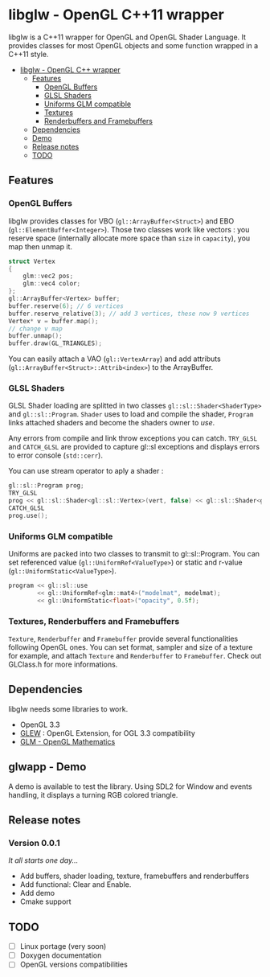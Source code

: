 # libglw - OpenGL C++11 wrapper

libglw is a C++11 wrapper for OpenGL and OpenGL Shader Language. It provides classes for most OpenGL objects and some function wrapped in a C++11 style.

- [libglw - OpenGL C++ wrapper](#libglw---opengl-c-wrapper)
  - [Features](#features)
    - [OpenGL Buffers](#opengl-buffers)
    - [GLSL Shaders](#glsl-shaders)
    - [Uniforms GLM compatible](#uniforms-glm-compatible)
    - [Textures](#textures)
    - [Renderbuffers and Framebuffers](#renderbuffers-and-framebuffers)
  - [Dependencies](#dependencies)
  - [Demo](#demo)
  - [Release notes](#release-notes)
  - [TODO](#todo)

## Features

### OpenGL Buffers

libglw provides classes for VBO (`gl::ArrayBuffer<Struct>`) and EBO (`gl::ElementBuffer<Integer>`). Those two classes work like vectors : you reserve space (internally allocate more space than `size` in `capacity`), you map then unmap it.
```cpp
struct Vertex
{
    glm::vec2 pos;
    glm::vec4 color;
};
gl::ArrayBuffer<Vertex> buffer;
buffer.reserve(6); // 6 vertices
buffer.reserve_relative(3); // add 3 vertices, these now 9 vertices
Vertex* v = buffer.map();
// change v map
buffer.unmap();
buffer.draw(GL_TRIANGLES);
```
You can easily attach a VAO (`gl::VertexArray`) and add attributs (`gl::ArrayBuffer<Struct>::Attrib<index>`) to the ArrayBuffer.

### GLSL Shaders

GLSL Shader loading are splitted in two classes `gl::sl::Shader<ShaderType>` and `gl::sl::Program`. `Shader` uses to load and compile the shader, `Program` links attached shaders and become the shaders owner to *use*.

Any errors from compile and link throw exceptions you can catch. `TRY_GLSL` and `CATCH_GLSL` are provided to capture gl::sl exceptions and displays errors to error console (`std::cerr`).

You can use stream operator to aply a shader : 

```cpp
gl::sl::Program prog;
TRY_GLSL
prog << gl::sl::Shader<gl::sl::Vertex>(vert, false) << gl::sl::Shader<gl::sl::Fragment>(frag, false) << gl::sl::link;
CATCH_GLSL
prog.use();
```

### Uniforms GLM compatible

Uniforms are packed into two classes to transmit to gl::sl::Program. You can set referenced value (`gl::UniformRef<ValueType>`) or static and r-value (`gl::UniformStatic<ValueType>`).
```cpp
program << gl::sl::use
        << gl::UniformRef<glm::mat4>("modelmat", modelmat);
        << gl::UniformStatic<float>("opacity", 0.5f);
```

### Textures, Renderbuffers and Framebuffers

`Texture`, `Renderbuffer` and `Framebuffer` provide several functionalities following OpenGL ones. You can set format, sampler and size of a texture for example, and attach `Texture` and `Renderbuffer` to `Framebuffer`. Check out GLClass.h for more informations.

## Dependencies

libglw needs some libraries to work.
* OpenGL 3.3
* [GLEW](http://glew.sourceforge.net) : OpenGL Extension, for OGL 3.3 compatibility
* [GLM - OpenGL Mathematics](https://github.com/g-truc/glm)

## glwapp - Demo

A demo is available to test the library. Using SDL2 for Window and events handling, it displays a turning RGB colored triangle.

## Release notes

<h3>Version 0.0.1</h3>

*It all starts one day...*

* Add buffers, shader loading, texture, framebuffers and renderbuffers
* Add functional: Clear and Enable.
* Add demo
* Cmake support

## TODO
- [ ] Linux portage (very soon)
- [ ] Doxygen documentation
- [ ] OpenGL versions compatibilities